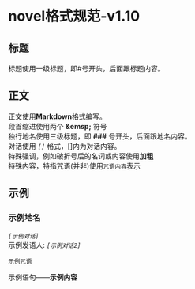 # novel格式规范-v1.10

## 标题
标题使用一级标题，即#号开头，后面跟标题内容。

## 正文
正文使用**Markdown**格式编写。  
段首缩进使用两个 **\&emsp;** 符号  
独行地名使用三级标题，即 **###** 号开头，后面跟地名内容。  
对话使用 *```[]```* 格式，[]内为对话内容。  
特殊强调，例如破折号后的名词或内容使用**加粗**  
特殊内容，特指咒语(并非)使用```咒语内容```表示  

## 示例
### 示例地名
*```[示例对话]```*  
示例发语人:
*```[示例对话2]```*  
```
示例咒语
```
示例语句——**示例内容**
